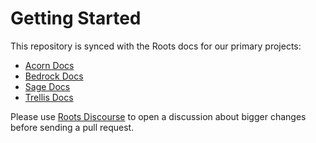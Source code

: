 # Getting Started

This repository is synced with the Roots docs for our primary projects:

- [Acorn Docs](https://roots.io/acorn/docs/installation/)
- [Bedrock Docs](https://roots.io/bedrock/docs/installation/)
- [Sage Docs](https://roots.io/sage/docs/installation/)
- [Trellis Docs](https://roots.io/trellis/docs/installation/)

Please use [Roots Discourse](https://discourse.roots.io/) to open a discussion about bigger changes before sending a pull request.
